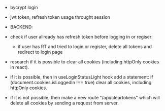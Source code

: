 - bycrypt login
- jwt token, refresh token usage throught session


- BACKEND:
- check if user allready has refresh token before logging in or regiser:
  - if user has RT and tried to login or register, delete all tokens and redirect to login page

- research if it is possible to clear all cookies (including httpOnly cookies in react).
- if it is possible, then in useLoginStatusLight hook add a statement:
if (document.cookies.isLoggedIn !== true) clear all cookies, including httpOnly cookies.
- if it is not possible, then make a new route "/api/cleartokens" which will delete all cookies by sending a request from server.